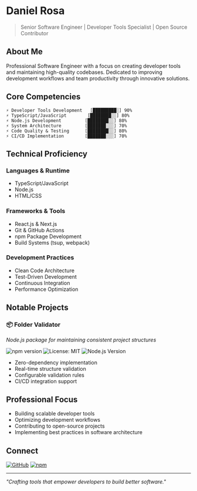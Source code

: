 # Daniel Rosa
> Senior Software Engineer | Developer Tools Specialist | Open Source Contributor

## About Me
Professional Software Engineer with a focus on creating developer tools and maintaining high-quality codebases. Dedicated to improving development workflows and team productivity through innovative solutions.

## Core Competencies
```⚡ Developer Tools Development   [█████████░] 90%```  
```⚡ TypeScript/JavaScript        [████████░░] 80%```  
```⚡ Node.js Development         [████████░░] 80%```  
```⚡ System Architecture         [███████░░░] 70%```  
```⚡ Code Quality & Testing      [████████░░] 80%```  
```⚡ CI/CD Implementation        [███████░░░] 70%```

## Technical Proficiency

### Languages & Runtime
- TypeScript/JavaScript
- Node.js
- HTML/CSS

### Frameworks & Tools
- React.js & Next.js
- Git & GitHub Actions
- npm Package Development
- Build Systems (tsup, webpack)

### Development Practices
- Clean Code Architecture
- Test-Driven Development
- Continuous Integration
- Performance Optimization

## Notable Projects

### 📦 Folder Validator
*Node.js package for maintaining consistent project structures*

![npm version](https://badge.fury.io/js/folder-validator.svg)
![License: MIT](https://img.shields.io/badge/License-MIT-yellow.svg)
![Node.js Version](https://img.shields.io/node/v/folder-validator)

- Zero-dependency implementation
- Real-time structure validation
- Configurable validation rules
- CI/CD integration support

## Professional Focus
- Building scalable developer tools
- Optimizing development workflows
- Contributing to open-source projects
- Implementing best practices in software architecture

## Connect

[![GitHub](https://img.shields.io/badge/github-%23121011.svg?style=for-the-badge&logo=github&logoColor=white)](https://github.com/danielrrosa)
[![npm](https://img.shields.io/badge/NPM-%23CB3837.svg?style=for-the-badge&logo=npm&logoColor=white)](https://www.npmjs.com/package/folder-validator)

---
*"Crafting tools that empower developers to build better software."*
